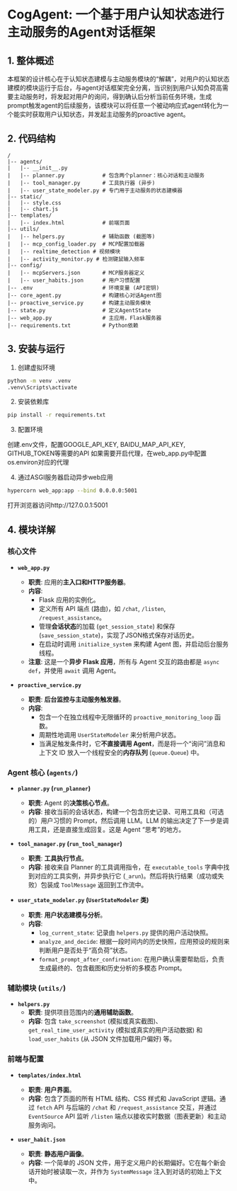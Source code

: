 # CogAgent: 一个基于用户认知状态进行主动服务的Agent对话框架

## 1. 整体概述
本框架的设计核心在于认知状态建模与主动服务模块的“解耦”，对用户的认知状态建模的模块运行于后台，与agent对话框架完全分离，当识别到用户认知负荷高需要主动服务时，将发起对用户的询问，得到确认后分析当前任务环境，生成prompt触发agent的后续服务，该模块可以将任意一个被动响应式agent转化为一个能实时获取用户认知状态，并发起主动服务的proactive agent。

## 2. 代码结构
```
/
|-- agents/
|   |-- __init__.py
|   |-- planner.py            # 包含两个planner：核心对话和主动服务
|   |-- tool_manager.py       # 工具执行器 (异步)
|   |-- user_state_modeler.py # 专门用于主动服务的状态建模器
|-- static/
|   |-- style.css
|   |-- chart.js
|-- templates/
|   |-- index.html            # 前端页面
|-- utils/
|   |-- helpers.py            # 辅助函数 (截图等)
|   |-- mcp_config_loader.py  # MCP配置加载器
|   |-- realtime_detection # 视频模块
|   |-- activity_monitor.py # 检测键鼠输入频率
|-- config/
|   |-- mcpServers.json       # MCP服务器定义
|   |-- user_habits.json      # 用户习惯配置
|-- .env                      # 环境变量 (API密钥)
|-- core_agent.py             # 构建核心对话Agent图
|-- proactive_service.py      # 构建主动服务模块
|-- state.py                  # 定义AgentState
|-- web_app.py                # 主应用，Flask服务器
|-- requirements.txt          # Python依赖
```

## 3. 安装与运行
1. 创建虚拟环境 
```bash
python -m venv .venv
.venv\Scripts\activate
```

2. 安装依赖库
```bash
pip install -r requirements.txt
```

3. 配置环境

创建.env文件，配置GOOGLE_API_KEY, BAIDU_MAP_API_KEY, GITHUB_TOKEN等需要的API
如果需要开启代理，在web_app.py中配置os.environ对应的代理

4. 通过ASGI服务器启动异步web应用
```bash
hypercorn web_app:app --bind 0.0.0.0:5001
```
打开浏览器访问http://127.0.0.1:5001

## 4. 模块详解

### 核心文件

*   **`web_app.py`**
    *   **职责**: 应用的**主入口和HTTP服务器**。
    *   **内容**:
        *   Flask 应用的实例化。
        *   定义所有 API 端点 (路由)，如 `/chat`, `/listen`, `/request_assistance`。
        *   管理**会话状态**的加载 (`get_session_state`) 和保存 (`save_session_state`)，实现了JSON格式保存对话历史。
        *   在启动时调用 `initialize_system` 来构建 Agent 图，并启动后台服务线程。
    *   **注意**: 这是一个**异步 Flask 应用**，所有与 Agent 交互的路由都是 `async def`，并使用 `await` 调用 Agent。

*   **`proactive_service.py`**
    *   **职责**: **后台监控与主动服务触发器**。
    *   **内容**:
        *   包含一个在独立线程中无限循环的 `proactive_monitoring_loop` 函数。
        *   周期性地调用 `UserStateModeler` 来分析用户状态。
        *   当满足触发条件时，它**不直接调用 Agent**，而是将一个“询问”消息和上下文 ID 放入一个线程安全的**内存队列** (`queue.Queue`) 中。

### Agent 核心 (`agents/`)

*   **`planner.py` (`run_planner`)**
    *   **职责**: Agent 的**决策核心节点**。
    *   **内容**: 接收当前的会话状态，构建一个包含历史记录、可用工具和（可选的）用户习惯的 Prompt，然后调用 LLM。LLM 的输出决定了下一步是调用工具，还是直接生成回复。这是 Agent “思考”的地方。

*   **`tool_manager.py` (`run_tool_manager`)**
    *   **职责**: **工具执行节点**。
    *   **内容**: 接收来自 Planner 的工具调用指令，在 `executable_tools` 字典中找到对应的工具实例，并异步执行它 (`_arun`)。然后将执行结果（成功或失败）包装成 `ToolMessage` 返回到工作流中。

*   **`user_state_modeler.py` (`UserStateModeler` 类)**
    *   **职责**: **用户状态建模与分析**。
    *   **内容**:
        *   `log_current_state`: 记录由 `helpers.py` 提供的用户活动快照。
        *   `analyze_and_decide`: 根据一段时间内的历史快照，应用预设的规则来判断用户是否处于“高负荷”状态。
        *   `format_prompt_after_confirmation`: 在用户确认需要帮助后，负责生成最终的、包含截图和历史分析的多模态 Prompt。

### 辅助模块 (`utils/`)

*   **`helpers.py`**
    *   **职责**: 提供项目范围内的**通用辅助函数**。
    *   **内容**: 包含 `take_screenshot` (模拟或真实截图)、`get_real_time_user_activity` (模拟或真实的用户活动数据) 和 `load_user_habits` (从 JSON 文件加载用户偏好) 等。

### 前端与配置

*   **`templates/index.html`**
    *   **职责**: **用户界面**。
    *   **内容**: 包含了页面的所有 HTML 结构、CSS 样式和 JavaScript 逻辑。通过 `fetch` API 与后端的 `/chat` 和 `/request_assistance` 交互，并通过 `EventSource` API 监听 `/listen` 端点以接收实时数据（图表更新）和主动服务询问。

*   **`user_habit.json`**
    *   **职责**: **静态用户画像**。
    *   **内容**: 一个简单的 JSON 文件，用于定义用户的长期偏好。它在每个新会话开始时被读取一次，并作为 `SystemMessage` 注入到对话的初始上下文中。
